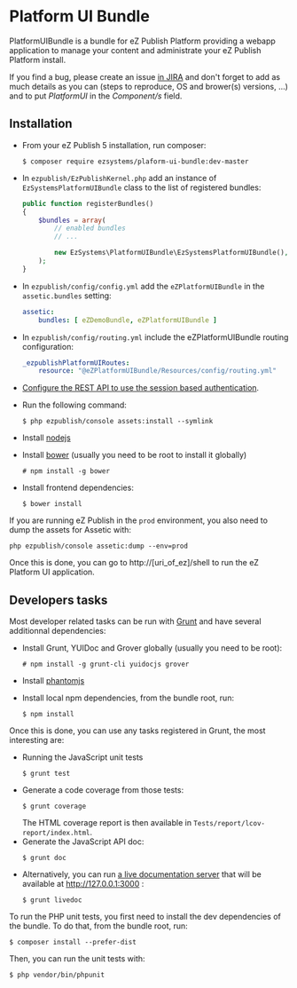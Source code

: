 # Platform UI Bundle

PlatformUIBundle is a bundle for eZ Publish Platform providing a webapp
application to manage your content and administrate your eZ Publish Platform
install.

If you find a bug, please create an issue [in JIRA](https://jira.ez.no/) and
don't forget to add as much details as you can (steps to reproduce, OS and
brower(s) versions, ...) and to put *PlatformUI* in the *Component/s* field.

## Installation

* From your eZ Publish 5 installation, run composer:
    ```
    $ composer require ezsystems/plaform-ui-bundle:dev-master
    ```
* In `ezpublish/EzPublishKernel.php` add an instance of
  `EzSystemsPlatformUIBundle` class to the list of registered bundles:
    ```php
    public function registerBundles()
    {
        $bundles = array(
            // enabled bundles
            // ...

            new EzSystems\PlatformUIBundle\EzSystemsPlatformUIBundle(),
        );
    }
    ```
* In `ezpublish/config/config.yml` add the `eZPlatformUIBundle` in the
  `assetic.bundles` setting:

    ```yml
    assetic:
        bundles: [ eZDemoBundle, eZPlatformUIBundle ]
    ```
* In `ezpublish/config/routing.yml` include the eZPlatformUIBundle routing
  configuration:

    ```yml
    _ezpublishPlatformUIRoutes:
        resource: "@eZPlatformUIBundle/Resources/config/routing.yml"
    ```
* [Configure the REST API to use the session based authentication](https://doc.ez.no/display/EZP/REST+API+Authentication).
* Run the following command:
    ```
    $ php ezpublish/console assets:install --symlink
    ```
* Install [nodejs](http://nodejs.org/)
* Install [bower](http://bower.io/) (usually you need to be root to install it
  globally)
    ```
    # npm install -g bower
    ```
* Install frontend dependencies:

    ```
    $ bower install
    ```

If you are running eZ Publish in the `prod` environment, you also need to dump
the assets for Assetic with:

```
php ezpublish/console assetic:dump --env=prod
```

Once this is done, you can go to http://[uri\_of\_ez]/shell to run the eZ Platform
UI application.

## Developers tasks

Most developer related tasks can be run with [Grunt](http://gruntjs.com/) and
have several additionnal dependencies:

* Install Grunt, YUIDoc and Grover globally (usually you need to be root):

    ```
    # npm install -g grunt-cli yuidocjs grover
    ```
* Install [phantomjs](http://phantomjs.org)
* Install local npm dependencies, from the bundle root, run:

    ```
    $ npm install
    ```

Once this is done, you can use any tasks registered in Grunt, the most
interesting are:

* Running the JavaScript unit tests
    ```
    $ grunt test
    ```
* Generate a code coverage from those tests:
    ```
    $ grunt coverage
    ```
  The HTML coverage report is then available in `Tests/report/lcov-report/index.html`.
* Generate the JavaScript API doc:
    ```
    $ grunt doc
    ```
* Alternatively, you can run [a live documentation
  server](http://yui.github.io/yuidoc/args/index.html#server) that will be
  available at http://127.0.0.1:3000 :
    ```
    $ grunt livedoc
    ```

To run the PHP unit tests, you first need to install the dev dependencies of the
bundle. To do that, from the bundle root, run:
```
$ composer install --prefer-dist
```

Then, you can run the unit tests with:
```
$ php vendor/bin/phpunit
```
